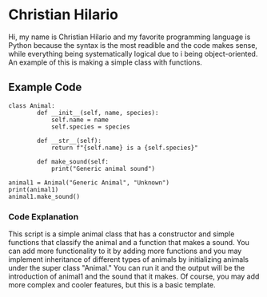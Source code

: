 # Christian Hilario

Hi, my name is Christian Hilario and my favorite programming language is Python because the syntax is the most readible and the code makes sense, while everything being systematically logical due to i being object-oriented. An example of this is making a simple class with functions.

## Example Code
```
class Animal:
        def __init__(self, name, species):
            self.name = name
            self.species = species

        def __str__(self):
            return f"{self.name} is a {self.species}"

        def make_sound(self:
            print("Generic animal sound")

animal1 = Animal("Generic Animal", "Unknown")
print(animal1)
animal1.make_sound()
```

### Code Explanation
This script is a simple animal class that has a constructor and simple functions that classify the animal and a function that makes a sound. You can add more functionality to it by adding more 
functions and you may implement inheritance of different types of animals by initializing animals under the super class "Animal." You can run it and the output will be the introduction of animal1 and
the sound that it makes. Of course, you may add more complex and cooler features, but this is a basic template.

